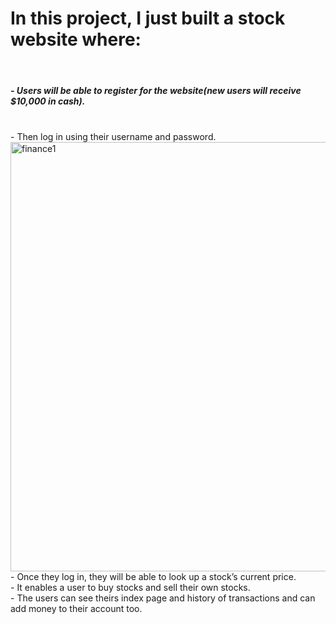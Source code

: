 <h1>In this project, I just built a stock website where:</h1>
<br>
    <h5>- Users will be able to register for the website(new users will receive $10,000 in cash).</h5>
  <br>
    - Then log in using their username and password.
    <img width="687" alt="finance1" src="https://user-images.githubusercontent.com/49017973/79014431-8e796f80-7b73-11ea-810b-75fb108b5431.png">
 <br>
    - Once they log in, they will be able to look up a stock’s current price.
    <br>
    - It enables a user to buy stocks and sell their own stocks.
    <br>
    - The users can see theirs index page and history of transactions and can add money to their account too.
